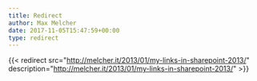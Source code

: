 ```yaml
---
title: Redirect
author: Max Melcher
date: 2017-11-05T15:47:59+00:00
type: redirect
---
```

{{< redirect src="http://melcher.it/2013/01/my-links-in-sharepoint-2013/" description="http://melcher.it/2013/01/my-links-in-sharepoint-2013/" >}}
